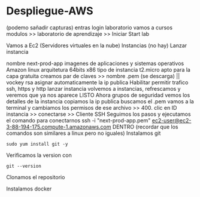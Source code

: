 # Despliegue-AWS
(podemo sañadir capturas)
entras
login
laboratorio
vamos a cursos
modulos >> laboratorio de aprendizaje >> Iniciar
Start lab

Vamos a Ec2 (Servidores virtuales en la nube)
Instancias (no hay)
Lanzar instancia


nombre next-prod-app
imagenes de aplicaciones y sistemas operativos Amazon linux
arquitetura 64bits x86
tipo de instancia t2.micro apto para la capa gratuita
creamos par de claves >> nombre .pem (se descarga) || vockey rsa
asignar automaticamente la ip publica Habilitar
permitir trafico ssh, https y http
lanzar instancia
volvemos a instancias, refrescamos y veremos que ya nos aparece
LISTO
Ahora grupos de seguridad
vemos los detalles de la instancia
copiamos la ip publica
buscamos el .pem
vamos a la terminal y cambiamos los permisos de ese archivo >> 400.
clic en ID instancia >> conectarse >> Cliente SSH
Seguimos los pasos y ejecutamos el comando para conectarnos
ssh -i "next-prod-app.pem" ec2-user@ec2-3-88-194-175.compute-1.amazonaws.com
DENTRO (recordar que los comandos son similares a linux pero no iguales)
Instalamos git 
```
sudo yum install git -y
```
Verificamos la version con 
```
git --version
```
Clonamos el repositorio

Instalamos docker



